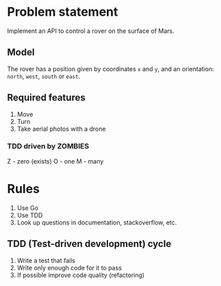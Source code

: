 # Problem statement

Implement an API to control a rover on the surface of Mars.

## Model

The rover has a position given by coordinates `x` and `y`, and an orientation: `north`, `west`, `south` or `east`.

## Required features

1. Move
2. Turn
3. Take aerial photos with a drone

### TDD driven by ZOMBIES
Z - zero (exists)
O - one
M - many

# Rules

1. Use Go
2. Use TDD
3. Look up questions in documentation, stackoverflow, etc.

## TDD (Test-driven development) cycle

1. Write a test that fails
2. Write only enough code for it to pass
3. If possible improve code quality (refactoring)
